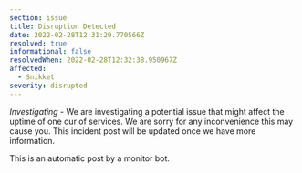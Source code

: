 ```yaml
---
section: issue
title: Disruption Detected
date: 2022-02-28T12:31:29.770566Z
resolved: true
informational: false
resolvedWhen: 2022-02-28T12:32:38.950967Z
affected:
  - Snikket
severity: disrupted
---
```

*Investigating* - We are investigating a potential issue that might affect the uptime of one our of services. We are sorry for any inconvenience this may cause you. This incident post will be updated once we have more information.

This is an automatic post by a monitor bot.
        